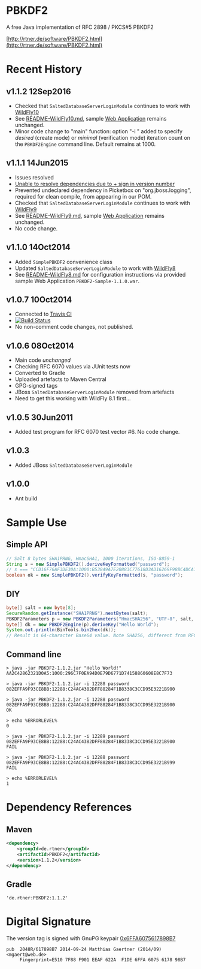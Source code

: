 PBKDF2
======

A free Java implementation of RFC 2898 / PKCS#5 PBKDF2

[http://rtner.de/software/PBKDF2.html](http://rtner.de/software/PBKDF2.html)

Recent History
==============

## v1.1.2 12Sep2016
* Checked that `SaltedDatabaseServerLoginModule` continues to work with [WildFly10](http://www.wildfly.org/)
 * See [README-WildFly10.md](README-WildFly10.md), sample [Web Application](http://www.rtner.de/software/PBKDF2-Sample-1.1.0.war) remains unchanged.
* Minor code change to "main" function: option "-i <number>" added to specify _desired_ (create mode) or _minimal_ (verification mode) iteration count on the `PBKDF2Engine` command line. Default remains at 1000.

## v1.1.1 14Jun2015
* Issues resolved
 * [Unable to resolve dependencies due to + sign in version number](https://github.com/m9aertner/PBKDF2/issues/2)
 * Prevented undeclared dependency in Picketbox on "org.jboss.logging", required for clean compile, from appearing in our POM.
* Checked that `SaltedDatabaseServerLoginModule` continues to work with [WildFly9](http://www.wildfly.org/)
 * See [README-WildFly9.md](README-WildFly9.md), sample [Web Application](http://www.rtner.de/software/PBKDF2-Sample-1.1.0.war) remains unchanged.
* No code change.

## v1.1.0 14Oct2014
* Added `SimplePBKDF2` convenience class
* Updated `SaltedDatabaseServerLoginModule` to work with [WildFly8](http://www.wildfly.org/)
* See [README-WildFly8.md](README-WildFly8.md) for configuration instructions via provided sample Web Application `PBKDF2-Sample-1.1.0.war`.

## v1.0.7 10Oct2014
* Connected to [Travis CI](https://travis-ci.org)
* [![Build Status](https://travis-ci.org/m9aertner/PBKDF2.svg?branch=master)](https://travis-ci.org/m9aertner/PBKDF2)
* No non-comment code changes, not published.

## v1.0.6 08Oct2014
* Main code *unchanged*
* Checking RFC 6070 values via JUnit tests now
* Converted to Gradle
* Uploaded artefacts to Maven Central
* GPG-signed tags
* JBoss `SaltedDatabaseServerLoginModule` removed from artefacts
 * Need to get this working with WildFly 8.1 first...

## v1.0.5 30Jun2011
* Added test program for RFC 6070 test vector #6. No code change.

## v1.0.3
* Added JBoss `SaltedDatabaseServerLoginModule`

## v1.0.0
* Ant build

Sample Use
==========

## Simple API

```java
// Salt 8 bytes SHA1PRNG, HmacSHA1, 1000 iterations, ISO-8859-1
String s = new SimplePBKDF2().deriveKeyFormatted("password");
// s === "CCD16F76AF3DE30A:1000:B53849A7E20883C77618D3AD16269F98BC4DCA19"
boolean ok = new SimplePBKDF2().verifyKeyFormatted(s, "password");
```

## DIY

```java
byte[] salt = new byte[8];
SecureRandom.getInstance("SHA1PRNG").nextBytes(salt);
PBKDF2Parameters p = new PBKDF2Parameters("HmacSHA256", "UTF-8", salt, 2000);
byte[] dk = new PBKDF2Engine(p).deriveKey("Hello World");
System.out.println(BinTools.bin2hex(dk));
// Result is 64-character Base64 value. Note SHA256, different from RFC 6070.
```

## Command line

```
> java -jar PBKDF2-1.1.2.jar "Hello World!"
AA2C42862321D0A5:1000:296C7F0EA94D0E79D6771D74158860608E8C7F73

> java -jar PBKDF2-1.1.2.jar -i 12288 password
082EFFA9F93CE8BB:12288:C24AC4382DFF88284F1B8338C3CCD95E3221B900

> java -jar PBKDF2-1.1.2.jar -i 12288 password 082EFFA9F93CE8BB:12288:C24AC4382DFF88284F1B8338C3CCD95E3221B900
OK

> echo %ERRORLEVEL%
0

> java -jar PBKDF2-1.1.2.jar -i 12289 password 082EFFA9F93CE8BB:12288:C24AC4382DFF88284F1B8338C3CCD95E3221B900
FAIL

> java -jar PBKDF2-1.1.2.jar -i 12288 password 082EFFA9F93CE8BB:12288:C24AC4382DFF88284F1B8338C3CCD95E3221B999
FAIL

> echo %ERRORLEVEL%
1
```

Dependency References
=====================

## Maven

```xml
<dependency>
    <groupId>de.rtner</groupId>
    <artifactId>PBKDF2</artifactId>
    <version>1.1.2</version>
</dependency>
```

## Gradle

`'de.rtner:PBKDF2:1.1.2'`


Digital Signature
=================

The version tag is signed with GnuPG keypair [0x6FFA6075617898B7](https://pgp.mit.edu/pks/lookup?search=0x6FFA6075617898B7)

```
pub  2048R/617898B7 2014-09-24 Matthias Gaertner (2014/09) <mgaert@web.de>
     Fingerprint=E510 7F88 F901 EEAF 622A  F1DE 6FFA 6075 6178 98B7
```

